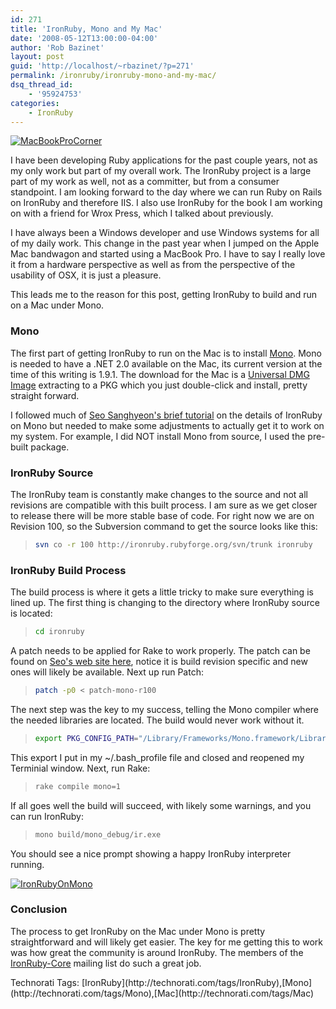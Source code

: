 ```yaml
---
id: 271
title: 'IronRuby, Mono and My Mac'
date: '2008-05-12T13:00:00-04:00'
author: 'Rob Bazinet'
layout: post
guid: 'http://localhost/~rbazinet/?p=271'
permalink: /ironruby/ironruby-mono-and-my-mac/
dsq_thread_id:
    - '95924753'
categories:
    - IronRuby
---
```


[![MacBookProCorner](http://www.accidentaltechnologist.com/files/media/image/WindowsLiveWriter/IronRubyMonoandMyMac_A54D/MacBookProCorner_thumb.jpg)](http://www.accidentaltechnologist.com/files/media/image/WindowsLiveWriter/IronRubyMonoandMyMac_A54D/MacBookProCorner_2.jpg)

I have been developing Ruby applications for the past couple years, not as my only work but part of my overall work. The IronRuby project is a large part of my work as well, not as a committer, but from a consumer standpoint. I am looking forward to the day where we can run Ruby on Rails on IronRuby and therefore IIS. I also use IronRuby for the book I am working on with a friend for Wrox Press, which I talked about previously.

I have always been a Windows developer and use Windows systems for all of my daily work. This change in the past year when I jumped on the Apple Mac bandwagon and started using a MacBook Pro. I have to say I really love it from a hardware perspective as well as from the perspective of the usability of OSX, it is just a pleasure.

This leads me to the reason for this post, getting IronRuby to build and run on a Mac under Mono.

### Mono

The first part of getting IronRuby to run on the Mac is to install [Mono](http://www.mono-project.com/Main_Page). Mono is needed to have a .NET 2.0 available on the Mac, its current version at the time of this writing is 1.9.1. The download for the Mac is a [Universal DMG Image](http://ftp.novell.com/pub/mono/archive/1.9.1/macos-10-universal/3/MonoFramework-1.9.1_3.macos10.novell.universal.dmg) extracting to a PKG which you just double-click and install, pretty straight forward.

I followed much of [Seo Sanghyeon's brief tutorial](http://sparcs.kaist.ac.kr/%7Etinuviel/download/IronRuby/HOWTO) on the details of IronRuby on Mono but needed to make some adjustments to actually get it to work on my system. For example, I did NOT install Mono from source, I used the pre-built package.

### IronRuby Source

The IronRuby team is constantly make changes to the source and not all revisions are compatible with this built process. I am sure as we get closer to release there will be more stable base of code. For right now we are on Revision 100, so the Subversion command to get the source looks like this:

> ```bash
> svn co -r 100 http://ironruby.rubyforge.org/svn/trunk ironruby
> ```

### IronRuby Build Process

The build process is where it gets a little tricky to make sure everything is lined up. The first thing is changing to the directory where IronRuby source is located:

> ```bash
> cd ironruby
> ```

A patch needs to be applied for Rake to work properly. The patch can be found on [Seo's web site here](http://sparcs.kaist.ac.kr/~tinuviel/download/IronRuby/patch-mono-r100), notice it is build revision specific and new ones will likely be available. Next up run Patch:

> ```bash
> patch -p0 < patch-mono-r100
> ```

The next step was the key to my success, telling the Mono compiler where the needed libraries are located. The build would never work without it.

> ```bash
> export PKG_CONFIG_PATH="/Library/Frameworks/Mono.framework/Libraries/pkgconfig/"
> ```

This export I put in my ~/.bash\_profile file and closed and reopened my Terminial window. Next, run Rake:

> ```bash
> rake compile mono=1
> ```

If all goes well the build will succeed, with likely some warnings, and you can run IronRuby:

> ```bash
> mono build/mono_debug/ir.exe
> ```

You should see a nice prompt showing a happy IronRuby interpreter running.

[![IronRubyOnMono](http://www.accidentaltechnologist.com/files/media/image/WindowsLiveWriter/IronRubyMonoandMyMac_A54D/IronRubyOnMono_thumb.jpg)](http://www.accidentaltechnologist.com/files/media/image/WindowsLiveWriter/IronRubyMonoandMyMac_A54D/IronRubyOnMono_2.jpg)

### Conclusion

The process to get IronRuby on the Mac under Mono is pretty straightforward and will likely get easier. The key for me getting this to work was how great the community is around IronRuby. The members of the [IronRuby-Core](http://rubyforge.org/mailman/listinfo/ironruby-core) mailing list do such a great job.

<div class="wlWriterSmartContent" id="scid:0767317B-992E-4b12-91E0-4F059A8CECA8:d36badb7-8437-404a-b732-6d70b102184c" style="margin: 0px; padding: 0px; display: inline;">Technorati Tags: [IronRuby](http://technorati.com/tags/IronRuby),[Mono](http://technorati.com/tags/Mono),[Mac](http://technorati.com/tags/Mac)</div>